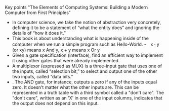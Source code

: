 Key points
"The Elements of Computing Systems: Building a Modern Computer from First Principles"
- In computer science, we take the notion of abstraction very concretely, defining it to be a statement of “what the entity does” and ignoring the details of “how it does it.”
- This book is about understanding what is happening inside of the computer when we run a simple program such as Hello-World.
-　x · y (or xy) means x And y, x + y means x Or y
-  Given a gate specification (interface), find an efficient way to implement it using other gates that were already implemented.
- A multiplexor (expressed as MUX) is a three-input gate that uses one of the inputs, called “selection bit,” to select and output one of the other two inputs, called “data bits.”
- . The AND gate, for instance, outputs a zero if any of the inputs equal zero. It doesn't matter what the other inputs are. This can be represented in a truth table with a third symbol called a "don't care". The "don't care", written as an 'X' in one of the input columns, indicates that the output does not depend on this input.